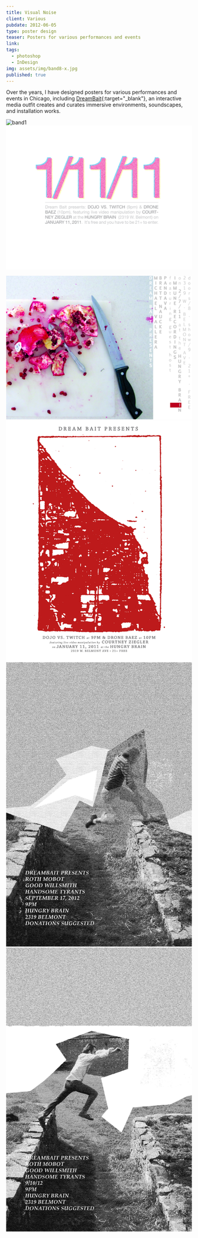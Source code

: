 ```yaml
---
title: Visual Noise
client: Various
pubdate: 2012-06-05 
type: poster design
teaser: Posters for various performances and events
link: 
tags:
  - photoshop
  - InDesign
img: assets/img/band8-x.jpg
published: true
---
```


Over the years, I have designed posters for various performances and events in Chicago, including [DreamBait](http://drmbt.com/){:target="_blank"}, an interactive media outfit creates and curates immersive environments, soundscapes, and installation works.


![band1](../assets/img/band1.jpg)
![band3](../assets/img/band3-x2.jpg)
<!--![band4](../assets/img/band4.jpg)-->
![band5](../assets/img/band5-l.jpg)
![band6](../assets/img/band6-x.jpg)
![band8](../assets/img/band8-x.jpg)
![band8](../assets/img/band9.jpg)
